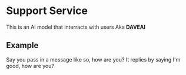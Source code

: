 # Support Service

This is an AI model that interracts with users Aka **DAVEAI**

## Example

Say you pass in a message like so, how are you? It replies by saying I'm good, how are you?
